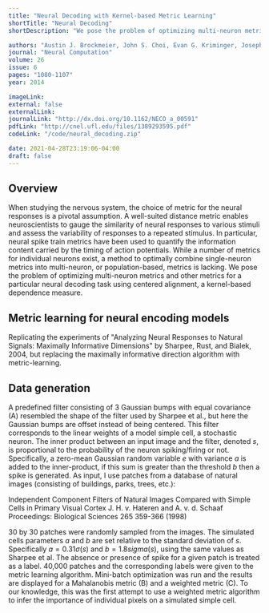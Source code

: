 ```yaml
---
title: "Neural Decoding with Kernel-based Metric Learning"
shortTitle: "Neural Decoding"
shortDescription: "We pose the problem of optimizing multi-neuron metrics and other metrics for a particular neural decoding task using centered alignment, a kernel-based dependence measure."

authors: "Austin J. Brockmeier, John S. Choi, Evan G. Kriminger, Joseph T. Francis, and Jose C. Principe"
journal: "Neural Computation"
volume: 26
issue: 6
pages: "1080-1107"
year: 2014

imageLink:
external: false
externalLink:
journalLink: "http://dx.doi.org/10.1162/NECO_a_00591"
pdfLink: "http://cnel.ufl.edu/files/1389293595.pdf"
codeLink: "/code/neural_decoding.zip"

date: 2021-04-28T23:19:06-04:00
draft: false
---
```


## Overview

When studying the nervous system, the choice of metric for the neural responses is a pivotal assumption. A well-suited distance metric enables neuroscientists to gauge the similarity of neural responses to various stimuli and assess the variability of responses to a repeated stimulus. In particular, neural spike train metrics have been used to quantify the information content carried by the timing of action potentials. While a number of metrics for individual neurons exist, a method to optimally combine single-neuron metrics into multi-neuron, or population-based, metrics is lacking. We pose the problem of optimizing multi-neuron metrics and other metrics for a particular neural decoding task using centered alignment, a kernel-based dependence measure.

## Metric learning for neural encoding models

Replicating the experiments of "Analyzing Neural Responses to Natural Signals: Maximally Informative Dimensions" by Sharpee, Rust, and Bialek, 2004, but replacing the maximally informative direction algorithm with metric-learning.

## Data generation

A predefined filter consisting of 3 Gaussian bumps with equal covariance (A) resembled the shape of the filter used by Sharpee et al., but here the Gaussian bumps are offset instead of being centered. This filter corresponds to the linear weights of a model simple cell, a stochastic neuron. The inner product between an input image and the filter, denoted $s$, is proportional to the probability of the neuron spiking/firing or not. Specifically, a zero-mean Gaussian random variable $e$ with variance $a$ is added to the inner-product, if this sum is greater than the threshold $b$ then a spike is generated. As input, I use patches from a database of natural images (consisting of buildings, parks, trees, etc.):

Independent Component Filters of Natural Images Compared with Simple Cells in Primary Visual Cortex
J. H. v. Hateren and A. v. d. Schaaf
Proceedings: Biological Sciences  265  359-366  (1998)

30 by 30 patches were randomly sampled from the images. The simulated cells parameters $a$ and $b$ are set relative to the standard deviation of $s$. Specifically $a=0.31\sigma(s)$ and $b=1.8sigma(s)$, using the same values as Sharpee et al. The absence or presence of spike for a given patch is treated as a label. 40,000 patches and the corresponding labels were given to the metric learning algorithm. Mini-batch optimization was run and the results are displayed for a Mahalanobis metric (B) and a weighted metric (C). To our knowledge, this was the first attempt to use a weighted metric algorithm to infer the importance of individual pixels on a simulated simple cell.
